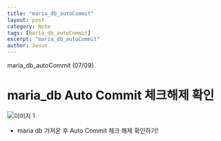 ```yaml
---
title: "maria_db_autoCommit"
layout: post
category: Note
tags: [maria_db_autoCommit]
excerpt: "maria_db_autoCommit"
author: Jeuun
---
```

maria_db_autoCommit (07/09)

# maria_db Auto Commit 체크해제 확인
![이미지 1](https://user-images.githubusercontent.com/57126028/86999297-3c390080-c1ed-11ea-8010-0fd239af31ab.jpg)

- maria db 가져온 후 Auto Commit 체크 해제 확인하기!
